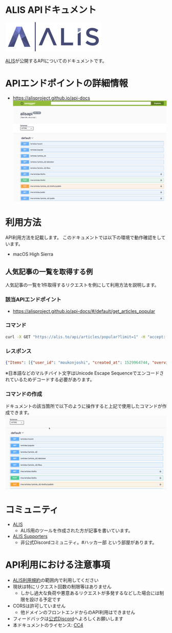 ALIS APIドキュメント
===
[![ALIS](./img/logo.png)](https://alis.to)  

[ALIS](https://alis.to)が公開するAPIについてのドキュメントです。  

# APIエンドポイントの詳細情報
- https://alisproject.github.io/api-docs  
[![ALIS](./img/apidocs.png)](https://alisproject.github.io/api-docs)


# 利用方法
API利用方法を記載します。
このドキュメントでは以下の環境で動作確認をしています。

- macOS High Sierra

## 人気記事の一覧を取得する例
人気記事の一覧を1件取得するリクエストを例にして利用方法を説明します。

### 該当APIエンドポイント
- https://alisproject.github.io/api-docs/#/default/get_articles_popular

### コマンド
```bash
curl -X GET "https://alis.to/api/articles/popular?limit=1" -H "accept: application/json"
```

### レスポンス
```json
{"Items": [{"user_id": "moukonjoshi", "created_at": 1529964744, "overview": "\u306f\u3044\u304a\u306f\u3088\u3046\u3054\u3056\u3044\u307e\u3059\u3081\u3061\u3083\u7720\u3044\u3067\u304a\u99b4\u67d3\u307f\u6bdb\u6839\u5973\u5b50\u3067\u3054\u3056\u3044\u307e\u3059\u3055\u3042\u3066\u3055\u3066\u4eca\u65e5\u671d\u5bb6\u3067\u308b\u524d\u306b\u30ab\u30d0\u30f3\u304c\u30d1\u30f3\u30d1\u30f3\u3060\u3063\u305f\u306e\u3067\u3044\u3089\u306a\u3044\u3082\u306e\u3092\u6368\u3066\u3066\u3044\u305f\u3093\u3067\u3059\u306d\u3059\u308b\u3068\u4e2d\u304b\u3089\u4f55\u6545\u304b\u5927\u91cf\u306e\u7c73\u304c\u3067\u3066\u304d\u305f\u3093\u3067\u3059\u3088\u306a\u3093\u304b\u306e\u546a", "status": "public", "eye_catch_url": "https://alis.to/d/api/articles_images/moukonjoshi/2APOAezNXzNr/08ecbd59-af46-4937-84ca-240f3831ada3.png", "sort_key": 1529965459183534, "article_id": "2APOAezNXzNr", "published_at": 1529965459, "title": "\u6bdb\u6839\u4f8d\u7b2c2\u90e81\u8a71\u30d3\u30c3\u30c8\u30b3\u30a4\u30f3\u30c1\u30e5\u30a6"}], "LastEvaluatedKey": {"evaluated_at": 1529993420358003, "article_id": "2APOAezNXzNr", "score": 51}}
```

※日本語などのマルチバイト文字はUnicode Escape Sequenceでエンコードされているためデコードする必要があります。

### コマンドの作成
ドキュメントの該当箇所で以下のように操作すると上記で使用したコマンドが作成できます。
![articles_popular](./img/articles_popular.gif)

# コミュニティ
- [ALIS](https://alis.to/)
  - ALIS用のツールを作成された方が記事を書いています。
- [ALIS Supporters](https://discordapp.com/invite/kSTAkuT)
  - 非公式Discordコミュニティ。#ハッカー部 という部屋があります。

# API利用における注意事項
- [ALIS利用規約](https://alis.to/terms)の範囲内で利用してください
- 現状は特にリクエスト回数の制限等はありません
    - しかし過大な負荷や悪意あるリクエストが多発するなどした場合には制限を設ける予定です
- CORSは許可していません
    - 他ドメインのフロントエンドからのAPI利用はできません
- フィードバックは[公式Discord](https://discordapp.com/invite/b6T44q3)へよろしくお願いします
- 本ドキュメントのライセンス: [CC4](https://creativecommons.org/licenses/by/4.0/deed.ja)
